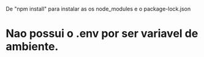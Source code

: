 De "npm install" para instalar as os node_modules e o package-lock.json
# Nao possui o .env por ser variavel de ambiente.
